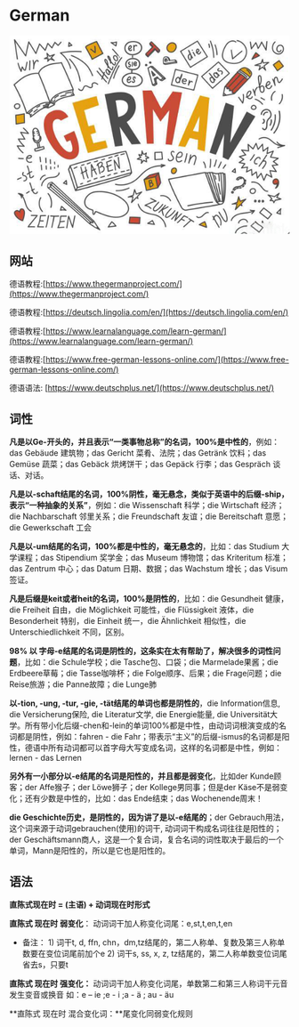 # German

![](../.gitbook/assets/image%20%281%29.png)

## 网站

德语教程:[https://www.thegermanproject.com/](https://www.thegermanproject.com/)

德语教程:[https://deutsch.lingolia.com/en/](https://deutsch.lingolia.com/en/)

德语教程:[https://www.learnalanguage.com/learn-german/](https://www.learnalanguage.com/learn-german/)

德语教程:[https://www.free-german-lessons-online.com/](https://www.free-german-lessons-online.com/)

德语语法: [https://www.deutschplus.net/](https://www.deutschplus.net/)

## 词性

**凡是以Ge-开头的，并且表示“一类事物总称”的名词，100%是中性的**，例如：das Gebäude 建筑物；das Gericht 菜肴、法院；das Getränk 饮料；das Gemüse 蔬菜；das Gebäck 烘烤饼干；das Gepäck 行李；das Gespräch 谈话、对话。

**凡是以-schaft结尾的名词，100%阴性，毫无悬念，类似于英语中的后缀-ship，表示“一种抽象的关系”**，例如：die Wissenschaft 科学；die Wirtschaft 经济；die Nachbarschaft 邻里关系；die Freundschaft 友谊；die Bereitschaft 意愿；die Gewerkschaft 工会

**凡是以-um结尾的名词，100%都是中性的，毫无悬念的**，比如：das Studium 大学课程；das Stipendium 奖学金；das Museum 博物馆；das Kriteritum 标准；das Zentrum 中心；das Datum 日期、数据；das Wachstum 增长；das Visum 签证。

**凡是后缀是keit或者heit的名词，100%是阴性的**，比如：die Gesundheit 健康，die Freiheit 自由，die Möglichkeit 可能性，die Flüssigkeit 液体，die Besonderheit 特别，die Einheit 统一，die Ähnlichkeit 相似性，die Unterschiedlichkeit 不同，区别。

**98% 以 字母-e结尾的名词是阴性的，这条实在太有帮助了，解决很多的词性问题**，比如：die Schule学校；die Tasche包、口袋；die Marmelade果酱；die Erdbeere草莓；die Tasse咖啡杯；die Folge顺序、后果；die Frage问题；die Reise旅游；die Panne故障；die Lunge肺

**以-tion, -ung, -tur, -gie, -tät结尾的单词也都是阴性的**，die Information信息, die Versicherung保险, die Literatur文学, die Energie能量, die Universität大学。所有带小化后缀-chen和-lein的单词100%都是中性，由动词词根演变成的名词都是阴性，例如：fahren - die Fahr；带表示“主义”的后缀-ismus的名词都是阳性，德语中所有动词都可以首字母大写变成名词，这样的名词都是中性，例如：lernen - das Lernen

**另外有一小部分以-e结尾的名词是阳性的，并且都是弱变化**，比如der Kunde顾客；der Affe猴子；der Löwe狮子；der Kollege男同事；但是der Käse不是弱变化；还有少数是中性的，比如：das Ende结束；das Wochenende周末！

**die Geschichte历史，是阴性的，因为讲了是以-e结尾的**；der Gebrauch用法，这个词来源于动词gebrauchen\(使用\)的词干, 动词词干构成名词往往是阳性的；der Geschäftsmann商人，这是一个复合词，复合名词的词性取决于最后的一个单词，Mann是阳性的，所以是它也是阳性的。

## 语法

**直陈式现在时 = \(主语\) + 动词现在时形式**

**直陈式 现在时 弱变化**： 动词词干加人称变化词尾：e,st,t,en,t,en

* 备注： 1\) 词干t, d, ffn, chn，dm,tz结尾的，第二人称单、复数及第三人称单数要在变位词尾前加个e 2\) 词干s, ss, x, z, tz结尾的，第二人称单数变位词尾省去s，只要t

**直陈式 现在时 强变化：** 动词词干加人称变化词尾，单数第二和第三人称词干元音发生变音或换音 如：e – ie ;e - i ;a - ä ; au - äu

**直陈式 现在时 混合变化词：**尾变化同弱变化规则

